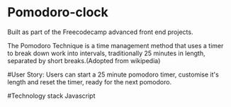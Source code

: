 # Pomodoro-clock
Built as part of the Freecodecamp advanced front end projects.

The Pomodoro Technique is a time management method that uses a timer to break down work into intervals, traditionally 25 minutes in length, separated by short breaks.(Adopted from wikipedia)

#User Story:
Users can start a 25 minute pomodoro timer, customise it's length and reset the timer, ready for the next pomodoro.

#Technology stack
Javascript

